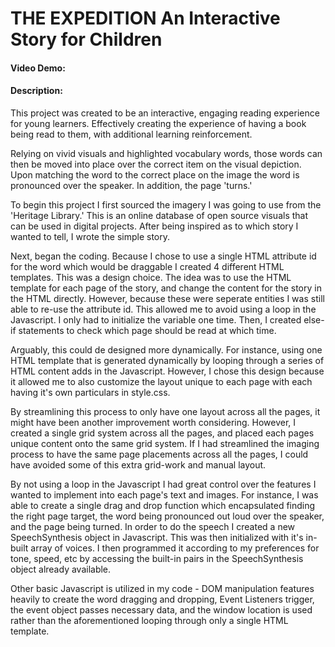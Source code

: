 # THE EXPEDITION An Interactive Story for Children
#### Video Demo:  <URL HERE>
#### Description:

This project was created to be an interactive, engaging reading experience for young learners. Effectively creating the experience of having a book being read to them, with additional learning reinforcement.

Relying on vivid visuals and highlighted vocabulary words, those words can then be moved into place over the correct item on the visual depiction. Upon matching the word to the correct place on the image the word is pronounced over the speaker. In addition, the page 'turns.'

To begin this project I first sourced the imagery I was going to use from the 'Heritage Library.' This is an online database of open source visuals that can be used in digital projects. After being inspired as to which story I wanted to tell, I wrote the simple story.

Next, began the coding. Because I chose to use a single HTML attribute id for the word which would be draggable I created 4 different HTML templates. This was a design choice. The idea was to use the HTML template for each page of the story, and change the content for the story in the HTML directly. However, because these were seperate entities I was still able to re-use the attribute id. This allowed me to avoid using a loop in the Javascript. I only had to initialize the variable one time. Then, I created else-if statements to check which page should be read at which time.

Arguably, this could de designed more dynamically. For instance, using one HTML template that is generated dynamically by looping through a series of HTML content adds in the Javascript. 
However, I chose this design because it allowed me to also customize the layout unique to each page with each having it's own particulars in style.css.

By streamlining this process to only have one layout across all the pages, it might have been another improvement worth considering. However, I created a single grid system across all the pages, and placed each pages unique content onto the same grid system. If I had streamlined the imaging process to have the same page placements across all the pages, I could have avoided some of this extra grid-work and manual layout.

By not using a loop in the Javascript I had great control over the features I wanted to implement into each page's text and images. For instance, I was able to create a single drag and drop function which encapsulated finding the right page target, the word being pronounced out loud over the speaker, and the page being turned. In order to do the speech I created a new SpeechSynthesis object in Javascript. This was then initialized with it's in-built array of voices. I then programmed it according to my preferences for tone, speed, etc by accessing the built-in pairs in the SpeechSynthesis object already available.

Other basic Javascript is utilized in my code - DOM manipulation features heavily to create the word dragging and dropping, Event Listeners trigger, the event object passes necessary data, and the window location is used rather than the aforementioned looping through only a single HTML template.





